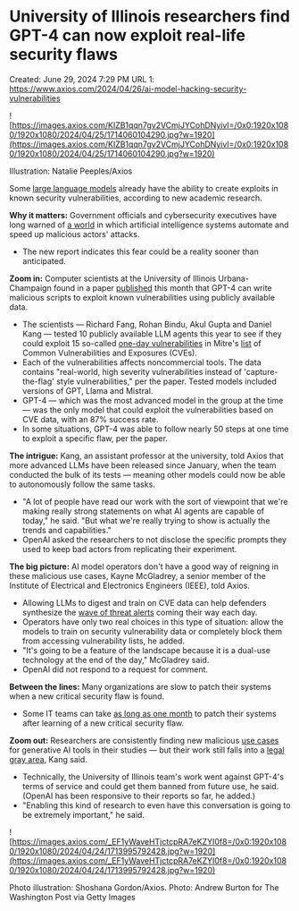 # University of Illinois researchers find GPT-4 can now exploit real-life security flaws

Created: June 29, 2024 7:29 PM
URL 1: https://www.axios.com/2024/04/26/ai-model-hacking-security-vulnerabilities

![https://images.axios.com/KIZB1qqn7gv2VCmjJYCohDNyivI=/0x0:1920x1080/1920x1080/2024/04/25/1714060104290.jpg?w=1920](https://images.axios.com/KIZB1qqn7gv2VCmjJYCohDNyivI=/0x0:1920x1080/1920x1080/2024/04/25/1714060104290.jpg?w=1920)

Illustration: Natalie Peeples/Axios

Some [large language models](https://www.axios.com/technology/automation-and-ai) already have the ability to create exploits in known security vulnerabilities, according to new academic research.

**Why it matters:** Government officials and cybersecurity executives have long warned of [a world](https://www.axios.com/2024/04/03/ai-chatbots-def-con-red-team-hack) in which artificial intelligence systems automate and speed up malicious actors' attacks.

- The new report indicates this fear could be a reality sooner than anticipated.

**Zoom in:** Computer scientists at the University of Illinois Urbana-Champaign found in a paper [published](https://arxiv.org/abs/2404.08144) this month that GPT-4 can write malicious scripts to exploit known vulnerabilities using publicly available data.

- The scientists — Richard Fang, Rohan Bindu, Akul Gupta and Daniel Kang — tested 10 publicly available LLM agents this year to see if they could exploit 15 so-called [one-day vulnerabilities](https://www.mitiga.io/blog/rethinking-zero-day-vulnerabilities-one-days-increase-readiness) in Mitre's [list](https://cve.mitre.org/) of Common Vulnerabilities and Exposures (CVEs).
- Each of the vulnerabilities affects noncommercial tools. The data contains "real-world, high severity vulnerabilities instead of 'capture-the-flag' style vulnerabilities," per the paper. Tested models included versions of GPT, Llama and Mistral.
- GPT-4 — which was the most advanced model in the group at the time — was the only model that could exploit the vulnerabilities based on CVE data, with an 87% success rate.
- In some situations, GPT-4 was able to follow nearly 50 steps at one time to exploit a specific flaw, per the paper.

**The intrigue:** Kang, an assistant professor at the university, told Axios that more advanced LLMs have been released since January, when the team conducted the bulk of its tests — meaning other models could now be able to autonomously follow the same tasks.

- "A lot of people have read our work with the sort of viewpoint that we're making really strong statements on what AI agents are capable of today," he said. "But what we're really trying to show is actually the trends and capabilities."
- OpenAI asked the researchers to not disclose the specific prompts they used to keep bad actors from replicating their experiment.

**The big picture:** AI model operators don't have a good way of reigning in these malicious use cases, Kayne McGladrey, a senior member of the Institute of Electrical and Electronics Engineers (IEEE), told Axios.

- Allowing LLMs to digest and train on CVE data can help defenders synthesize the [wave of threat alerts](https://www.axios.com/2024/04/23/bain-capital-ai-security-startup) coming their way each day.
- Operators have only two real choices in this type of situation: allow the models to train on security vulnerability data or completely block them from accessing vulnerability lists, he added.
- "It's going to be a feature of the landscape because it is a dual-use technology at the end of the day," McGladrey said.
- OpenAI did not respond to a request for comment.

**Between the lines:** Many organizations are slow to patch their systems when a new critical security flaw is found.

- Some IT teams can take [as long as one month](https://www.axios.com/2023/10/10/patching-security-flaws-slow) to patch their systems after learning of a new critical security flaw.

**Zoom out:** Researchers are consistently finding new malicious [use cases](https://www.axios.com/2024/02/02/ibm-phone-scams-ai-voices) for generative AI tools in their studies — but their work still falls into a [legal gray area](https://www.axios.com/2023/02/10/austin-hackers-cybersecurity-cve-numbering-authority), Kang said.

- Technically, the University of Illinois team's work went against GPT-4's terms of service and could get them banned from future use, he said. (OpenAI has been responsive to their reports so far, he added.)
- "Enabling this kind of research to even have this conversation is going to be extremely important," he said.

![https://images.axios.com/_EF1yWaveHTjctcpRA7eKZYI0f8=/0x0:1920x1080/1920x1080/2024/04/24/1713995792428.jpg?w=1920](https://images.axios.com/_EF1yWaveHTjctcpRA7eKZYI0f8=/0x0:1920x1080/1920x1080/2024/04/24/1713995792428.jpg?w=1920)

Photo illustration: Shoshana Gordon/Axios. Photo: Andrew Burton for The Washington Post via Getty Images